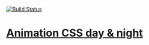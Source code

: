 [![Build Status](https://travis-ci.com/lerucom/animation-css-daynight.svg?branch=master)](https://travis-ci.com/lerucom/animation-css-daynight)
# [Animation CSS day & night](https://lerucom.github.io/animation-css-daynight/)
